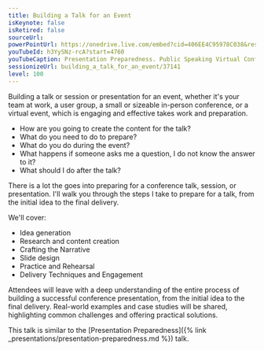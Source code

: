 ```yaml
---
title: Building a Talk for an Event
isKeynote: false
isRetired: false
sourceUrl:
powerPointUrl: https://onedrive.live.com/embed?cid=406EE4C95978C038&resid=406EE4C95978C038%2177860&authkey=AGbN0H8VtTxkbvE&em=2
youTubeId: h3YySNz-rcA?start=4760
youTubeCaption: Presentation Preparedness. Public Speaking Virtual Conference
sessionizeUrl: building_a_talk_for_an_event/37141
level: 100
---
```

Building a talk or session or presentation for an event, whether it's your team at work, a user group, a small or sizeable in-person conference, or a virtual event, which is engaging and effective takes work and preparation.

* How are you going to create the content for the talk?  
* What do you need to do to prepare?
* What do you do during the event?
* What happens if someone asks me a question, I do not know the answer to it?
* What should I do after the talk?

There is a lot the goes into preparing for a conference talk, session, or presentation.  I'll walk you through the steps I take to prepare for a talk, from the initial idea to the final delivery.

We'll cover:

* Idea generation
* Research and content creation
* Crafting the Narrative
* Slide design
* Practice and Rehearsal
* Delivery Techniques and Engagement

Attendees will leave with a deep understanding of the entire process of building a successful conference presentation, from the initial idea to the final delivery. Real-world examples and case studies will be shared, highlighting common challenges and offering practical solutions.

This talk is similar to the [Presentation Preparedness]({% link _presentations/presentation-preparedness.md %}) talk.
